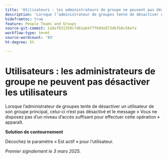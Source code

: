 ```yaml
---
title: 'Utilisateurs : les administrateurs de groupe ne peuvent pas désactiver les utilisateurs'
description: 'Lorsque l’administrateur de groupes tente de désactiver un utilisateur de son groupe principal, celui-ci n’est pas désactivé et le message suivant apparaît : Vous ne disposez pas d’un niveau d’accès suffisant pour effectuer cette opération. '
hidefromtoc: true
feature: People Teams and Groups
source-git-commit: 1a9af831359c7d61ab477f693e873dbfb6c58efa
workflow-type: tm+mt
source-wordcount: '93'
ht-degree: 5%

---
```



# Utilisateurs : les administrateurs de groupe ne peuvent pas désactiver les utilisateurs

Lorsque l’administrateur de groupes tente de désactiver un utilisateur de son groupe principal, celui-ci n’est pas désactivé et le message « Vous ne disposez pas d’un niveau d’accès suffisant pour effectuer cette opération » apparaît.

**Solution de contournement**

Décochez le paramètre « Est actif » pour l’utilisateur.

_Premier signalement le 3 mars 2025._
